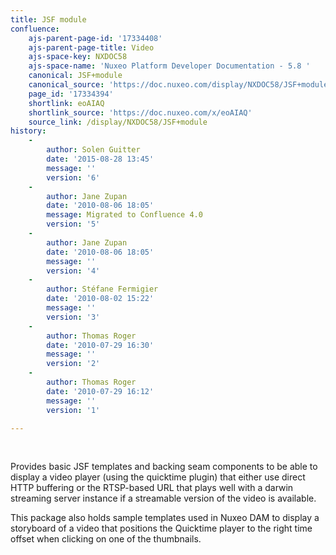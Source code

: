 ```yaml
---
title: JSF module
confluence:
    ajs-parent-page-id: '17334408'
    ajs-parent-page-title: Video
    ajs-space-key: NXDOC58
    ajs-space-name: 'Nuxeo Platform Developer Documentation - 5.8 '
    canonical: JSF+module
    canonical_source: 'https://doc.nuxeo.com/display/NXDOC58/JSF+module'
    page_id: '17334394'
    shortlink: eoAIAQ
    shortlink_source: 'https://doc.nuxeo.com/x/eoAIAQ'
    source_link: /display/NXDOC58/JSF+module
history:
    - 
        author: Solen Guitter
        date: '2015-08-28 13:45'
        message: ''
        version: '6'
    - 
        author: Jane Zupan
        date: '2010-08-06 18:05'
        message: Migrated to Confluence 4.0
        version: '5'
    - 
        author: Jane Zupan
        date: '2010-08-06 18:05'
        message: ''
        version: '4'
    - 
        author: Stéfane Fermigier
        date: '2010-08-02 15:22'
        message: ''
        version: '3'
    - 
        author: Thomas Roger
        date: '2010-07-29 16:30'
        message: ''
        version: '2'
    - 
        author: Thomas Roger
        date: '2010-07-29 16:12'
        message: ''
        version: '1'

---
```

&nbsp;

Provides basic JSF templates and backing seam components to be able to display a&nbsp;video player (using the quicktime plugin) that either use direct HTTP buffering&nbsp;or the RTSP-based URL that plays well with a darwin streaming server instance if&nbsp;a streamable version of the video is available.

This package also holds sample templates used in Nuxeo DAM to display a storyboard&nbsp;of a video that positions the Quicktime player to the right time offset when&nbsp;clicking on one of the thumbnails.